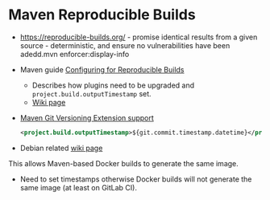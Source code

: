 # Maven Reproducible Builds

* <https://reproducible-builds.org/> - promise identical results from a given source - deterministic, and ensure no vulnerabilities have been adedd.mvn enforcer:display-info

* Maven guide [Configuring for Reproducible Builds](https://maven.apache.org/guides/mini/guide-reproducible-builds.html)
    * Describes how plugins need to be upgraded and `project.build.outputTimestamp` set.
    * [Wiki page](https://cwiki.apache.org/confluence/pages/viewpage.action?pageId=74682318)
* [Maven Git Versioning Extension support](https://github.com/qoomon/maven-git-versioning-extension#reproducible-builds)
    ```xml
    <project.build.outputTimestamp>${git.commit.timestamp.datetime}</project.build.outputTimestamp>
    ```
* Debian related [wiki page](https://wiki.debian.org/ReproducibleBuilds/BuildinfoFiles)
  
This allows Maven-based Docker builds to generate the same image.
* Need to set timestamps otherwise Docker builds will not generate the same image (at least on GitLab CI).